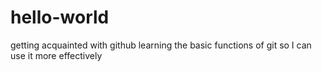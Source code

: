 # hello-world
getting acquainted with github
learning the basic functions of git so I can use it more effectively
